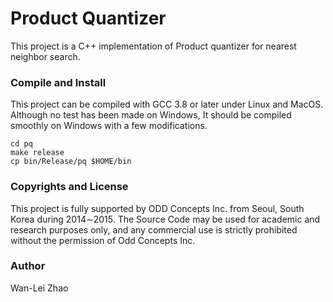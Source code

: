 # Product Quantizer
This project is a C++ implementation of Product quantizer for nearest neighbor search.


### Compile and Install
This project can be compiled with GCC 3.8 or later under Linux and MacOS. Although no test has been made on Windows, 
It should be compiled smoothly on Windows with a few modifications.

```
cd pq
make release
cp bin/Release/pq $HOME/bin
```

### Copyrights and License
This project is fully supported by ODD Concepts Inc. from Seoul, South Korea during 2014∼2015. The Source Code may be used for academic and research purposes only, and any commercial use is strictly prohibited without the permission of Odd Concepts Inc.

### Author
Wan-Lei Zhao
